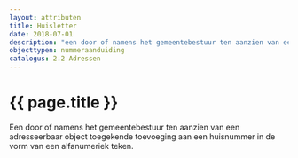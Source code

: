 ```yaml
---
layout: attributen
title: Huisletter
date: 2018-07-01
description: "een door of namens het gemeentebestuur ten aanzien van een adresseerbaar object toegekende toevoeging aan een huisnummer in de vorm van een alfanumeriek teken"
objecttypen: nummeraanduiding
catalogus: 2.2 Adressen
---
```


# {{ page.title }}

Een door of namens het gemeentebestuur ten aanzien van een adresseerbaar object toegekende toevoeging aan een huisnummer in de vorm van een alfanumeriek teken.
